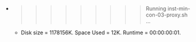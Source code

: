 * >>>>>>>>> Running inst-min-con-03-proxy.sh ...
  * Disk size = 1178156K. Space Used = 12K. Runtime = 00:00:00:01.
